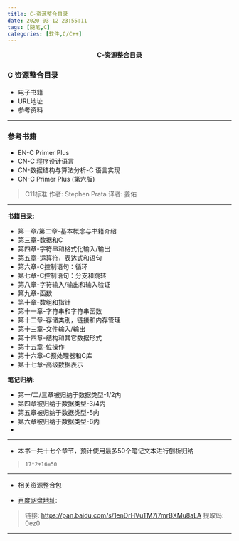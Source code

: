 ```yaml
---
title: C-资源整合目录
date: 2020-03-12 23:55:11
tags: [随笔,C]
categories: [软件,C/C++]
---
```


<center><strong>C-资源整合目录</strong></center>

<!-- more -->

### C 资源整合目录

* 电子书籍
* URL地址
* 参考资料

---

### 参考书籍

* EN-C Primer Plus
* CN-C 程序设计语言
* CN-数据结构与算法分析-C 语言实现
* CN-C Primer Plus (第六版)
> C11标准
> 作者: Stephen Prata
> 译者: 姜佑

---

**书籍目录:**

* 第一章/第二章-基本概念与书籍介绍
* 第三章-数据和C
* 第四章-字符串和格式化输入/输出
* 第五章-运算符，表达式和语句
* 第六章-C控制语句：循环
* 第七章-C控制语句：分支和跳转
* 第八章-字符输入/输出和输入验证
* 第九章-函数
* 第十章-数组和指针
* 第十一章-字符串和字符串函数
* 第十二章-存储类别，链接和内存管理
* 第十三章-文件输入/输出
* 第十四章-结构和其它数据形式
* 第十五章-位操作
* 第十六章-C预处理器和C库
* 第十七章-高级数据表示

**笔记归纳:**

* 第一/二/三章被归纳于数据类型-1/2内
* 第四章被归纳于数据类型-3/4内
* 第五章被归纳于数据类型-5内
* 第六章被归纳于数据类型-6内
* 

---

* 本书一共十七个章节，预计使用最多50个笔记文本进行刨析归纳
> `17*2+16=50`

---

* 相关资源整合包

* [百度网盘地址](https://pan.baidu.com/s/1enDrHVuTM7i7mrBXMu8aLA):
> 链接: https://pan.baidu.com/s/1enDrHVuTM7i7mrBXMu8aLA 
> 提取码: 0ez0

---



